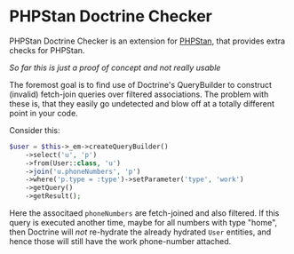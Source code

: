 # PHPStan Doctrine Checker

PHPStan Doctrine Checker is an extension for [PHPStan](https://github.com/phpstan/phpstan), that provides
extra checks for PHPStan.

*So far this is just a proof of concept and not really usable*

The foremost goal is to find use of Doctrine's QueryBuilder to construct (invalid) fetch-join queries
over filtered associations.  The problem with these is, that they easily go undetected and blow off
at a totally different point in your code.

Consider this:

```php
$user = $this->_em->createQueryBuilder()
    ->select('u', 'p')
    ->from(User::class, 'u')
    ->join('u.phoneNumbers', 'p')
    ->where('p.type = :type')->setParameter('type', 'work')
    ->getQuery()
    ->getResult();
```

Here the associtaed `phoneNumbers` are fetch-joined and also filtered.  If this query is executed
another time, maybe for all numbers with type "home", then Doctrine will *not* re-hydrate the
already hydrated `User` entities, and hence those will still have the work phone-number attached.
